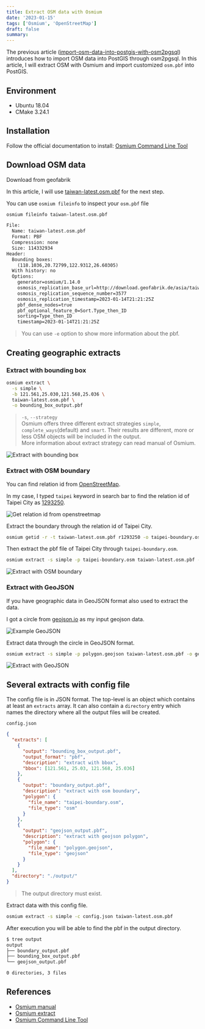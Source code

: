 ```yaml
---
title: Extract OSM data with Osmium
date: '2023-01-15'
tags: ['Osmium', 'OpenStreetMap']
draft: false
summary:
---
```


The previous article ([import-osm-data-into-postgis-with-osm2pgsql](https://yuchuntsao.github.io/blog/2023/import-osm-data-into-postgis-with-osm2pgsql)) introduces how to import OSM data into PostGIS through osm2pgsql. In this article, I will extract OSM with Osmium and import customized `osm.pbf` into PostGIS.

## Environment

- Ubuntu 18.04
- CMake 3.24.1

## Installation

Follow the official documentation to install: [Osmium Command Line Tool](https://github.com/osmcode/osmium-tool)

## Download OSM data

Download from geofabrik

In this article, I will use [taiwan-latest.osm.pbf](https://download.geofabrik.de/asia/taiwan-latest.osm.pbf) for the next step.

You can use `osmium fileinfo` to inspect your `osm.pbf` file

```bash
osmium fileinfo taiwan-latest.osm.pbf
```

```txt
File:
  Name: taiwan-latest.osm.pbf
  Format: PBF
  Compression: none
  Size: 114332934
Header:
  Bounding boxes:
    (118.1036,20.72799,122.9312,26.60305)
  With history: no
  Options:
    generator=osmium/1.14.0
    osmosis_replication_base_url=http://download.geofabrik.de/asia/taiwan-updates
    osmosis_replication_sequence_number=3577
    osmosis_replication_timestamp=2023-01-14T21:21:25Z
    pbf_dense_nodes=true
    pbf_optional_feature_0=Sort.Type_then_ID
    sorting=Type_then_ID
    timestamp=2023-01-14T21:21:25Z
```

> You can use `-e` option to show more information about the pbf.

## Creating geographic extracts

### Extract with bounding box

```bash
osmium extract \
  -s simple \
  -b 121.561,25.030,121.568,25.036 \
  taiwan-latest.osm.pbf \
  -o bounding_box_output.pbf
```

> `-s`, `--strategy`  
> Osmium offers three different extract strategies `simple`, `complete_ways`(default) and `smart`. Their results are different, more or less OSM objects will be included in the output.  
> More information about extract strategy can read manual of Osmium.

![Extract with bounding box](/static/images/2023/extract-osm-data-with-osmium/extract_with_bbox.png)

### Extract with OSM boundary

You can find relation id from [OpenStreetMap](https://www.openstreetmap.org/).

In my case, I typed `taipei` keyword in search bar to find the relation id of Taipei City as [1293250](https://www.openstreetmap.org/relation/1293250).

![Get relation id from openstreetmap](/static/images/2023/extract-osm-data-with-osmium/get_relation_id_from_osm.png)

Extract the boundary through the relation id of Taipei City.

```bash
osmium getid -r -t taiwan-latest.osm.pbf r1293250 -o taipei-boundary.osm
```

Then extract the pbf file of Taipei City through `taipei-boundary.osm`.

```bash
osmium extract -s simple -p taipei-boundary.osm taiwan-latest.osm.pbf -o boundary_output.pbf
```

![Extract with OSM boundary](/static/images/2023/extract-osm-data-with-osmium/extract_with_osm_boundary.png)

### Extract with GeoJSON

If you have geographic data in GeoJSON format also used to extract the data.

I got a circle from [geojson.io](https://geojson.io/) as my input geojson data.

![Example GeoJSON](/static/images/2023/extract-osm-data-with-osmium/example_geojson.png)

Extract data through the circle in GeoJSON format.

```bash
osmium extract -s simple -p polygon.geojson taiwan-latest.osm.pbf -o geojson_output.pbf
```

![Extract with GeoJSON](/static/images/2023/extract-osm-data-with-osmium/extract_with_geojson.png)

## Several extracts with config file

The config file is in JSON format.
The top-level is an object which contains at least an `extracts` array.
It can also contain a `directory` entry which names the directory where all the output files will be created.

`config.json`

```json
{
  "extracts": [
    {
      "output": "bounding_box_output.pbf",
      "output_format": "pbf",
      "description": "extract with bbox",
      "bbox": [121.561, 25.03, 121.568, 25.036]
    },
    {
      "output": "boundary_output.pbf",
      "description": "extract with osm boundary",
      "polygon": {
        "file_name": "taipei-boundary.osm",
        "file_type": "osm"
      }
    },
    {
      "output": "geojson_output.pbf",
      "description": "extract with geojson polygon",
      "polygon": {
        "file_name": "polygon.geojson",
        "file_type": "geojson"
      }
    }
  ],
  "directory": "./output/"
}
```

> The output directory must exist.

Extract data with this config file.

```bash
osmium extract -s simple -c config.json taiwan-latest.osm.pbf
```

After execution you will be able to find the pbf in the output directory.

```txt
$ tree output
output
├── boundary_output.pbf
├── bounding_box_output.pbf
└── geojson_output.pbf

0 directories, 3 files
```

## References

- [Osmium manual](https://osmcode.org/osmium-tool/manual.html)
- [Osmium extract](https://docs.osmcode.org/osmium/latest/osmium-extract.html)
- [Osmium Command Line Tool](https://github.com/osmcode/osmium-tool)
